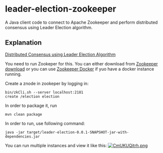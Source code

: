 # leader-election-zookeeper
A Java client code to connect to Apache Zookeeper and perform distributed consensus using Leader Election algorithm.

## Explanation
[Distributed Consensus using Leader Election Algorithm](https://arpendu.hashnode.dev/distributed-consensus-using-leader-election-algorithm-ckcoq8wj6005ieps1114w298y)

You need to run Zookeper for this. You can either download from [Zookeeper download](https://zookeeper.apache.org/releases.html) or you can use [Zookeeper Docker](https://hub.docker.com/r/wurstmeister/zookeeper/) if yuo have a docker instance running.

Create a znode in zookeper by logging in:
```
bin/zkCli.sh --server localhost:2181
create /election election
```

In order to package it, run 
```
mvn clean package
```

In order to run, use following command:
```
java -jar target/leader-election-0.0.1-SNAPSHOT-jar-with-dependencies.jar
```

You can run multiple instances and view it like this:
[![CmUKUQitrh.png](https://cdn.hashnode.com/res/hashnode/image/upload/v1594902830860/64kfauQp3.png)](https://vimeo.com/438882557 "Click to Watch!")
